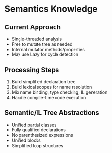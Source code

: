 # Semantics Knowledge

## Current Approach
- Single-threaded analysis
- Free to mutate tree as needed
- Internal mutator methods/properties
- May use Lazy<T> for cycle detection

## Processing Steps
1. Build simplified declaration tree
2. Build lexical scopes for name resolution
3. Mix name binding, type checking, IL generation
4. Handle compile-time code execution

## Semantic/IL Tree Abstractions
- Unified partial classes
- Fully qualified declarations
- No parenthesized expressions
- Unified blocks
- Simplified loop structures
